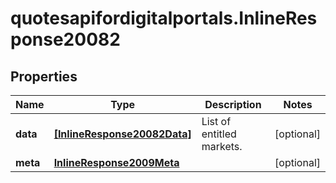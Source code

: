 # quotesapifordigitalportals.InlineResponse20082

## Properties

Name | Type | Description | Notes
------------ | ------------- | ------------- | -------------
**data** | [**[InlineResponse20082Data]**](InlineResponse20082Data.md) | List of entitled markets. | [optional] 
**meta** | [**InlineResponse2009Meta**](InlineResponse2009Meta.md) |  | [optional] 


